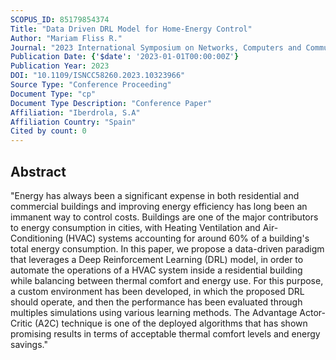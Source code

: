 ```yaml
---
SCOPUS_ID: 85179854374
Title: "Data Driven DRL Model for Home-Energy Control"
Author: "Mariam Fliss R."
Journal: "2023 International Symposium on Networks, Computers and Communications, ISNCC 2023"
Publication Date: {'$date': '2023-01-01T00:00:00Z'}
Publication Year: 2023
DOI: "10.1109/ISNCC58260.2023.10323966"
Source Type: "Conference Proceeding"
Document Type: "cp"
Document Type Description: "Conference Paper"
Affiliation: "Iberdrola, S.A"
Affiliation Country: "Spain"
Cited by count: 0
---
```


## Abstract
"Energy has always been a significant expense in both residential and commercial buildings and improving energy efficiency has long been an immanent way to control costs. Buildings are one of the major contributors to energy consumption in cities, with Heating Ventilation and Air-Conditioning (HVAC) systems accounting for around 60% of a building's total energy consumption. In this paper, we propose a data-driven paradigm that leverages a Deep Reinforcement Learning (DRL) model, in order to automate the operations of a HVAC system inside a residential building while balancing between thermal comfort and energy use. For this purpose, a custom environment has been developed, in which the proposed DRL should operate, and then the performance has been evaluated through multiples simulations using various learning methods. The Advantage Actor-Critic (A2C) technique is one of the deployed algorithms that has shown promising results in terms of acceptable thermal comfort levels and energy savings."

